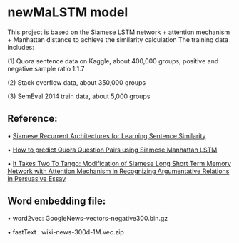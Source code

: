 newMaLSTM model 
===============
This project is based on the Siamese LSTM network + attention mechanism + Manhattan distance to achieve the similarity calculation The training data includes: 

(1) Quora sentence data on Kaggle, about 400,000 groups, positive and negative sample ratio 1:1.7 

(2) Stack overflow data, about 350,000 groups 

(3) SemEval 2014 train data, about 5,000 groups

Reference:
----------
•	[Siamese Recurrent Architectures for Learning Sentence Similarity](http://www.mit.edu/~jonasm/info/MuellerThyagarajan_AAAI16.pdf)

•	[How to predict Quora Question Pairs using Siamese Manhattan LSTM](https://medium.com/mlreview/implementing-malstm-on-kaggles-quora-question-pairs-competition-8b31b0b16a07)

•	[It Takes Two To Tango: Modification of Siamese Long Short Term Memory Network with Attention Mechanism in Recognizing Argumentative Relations in Persuasive Essay](https://www.sciencedirect.com/science/article/pii/S1877050917320847)

Word embedding file:
--------------------
•	word2vec:	GoogleNews-vectors-negative300.bin.gz

•	fastText  :	wiki-news-300d-1M.vec.zip

